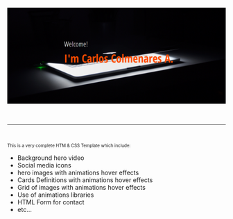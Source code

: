 ![zCoder Banner!](img/miBanner.png)

<br>

---

<br>

<p style="text-align:justify; font-size:10px">
This is a very complete HTM & CSS Template which include:

- Background hero video
- Social media icons
- hero images with animations hover effects
- Cards Definitions with animations hover effects
- Grid of images with animations hover effects
- Use of animations libraries
- HTML Form for contact
- etc...
</p>
